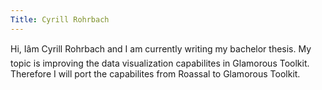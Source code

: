 ```yaml
---
Title: Cyrill Rohrbach
---
```


Hi, Iâm Cyrill Rohrbach and I am currently writing my bachelor thesis. 
My topic is improving the data visualization capabilites in Glamorous Toolkit. Therefore I will port the capabilites from Roassal to Glamorous Toolkit.
